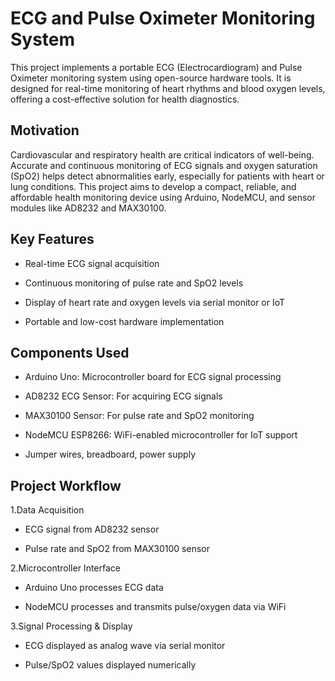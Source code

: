 # ECG and Pulse Oximeter Monitoring System

This project implements a portable ECG (Electrocardiogram) and Pulse Oximeter monitoring system using open-source hardware tools. It is designed for real-time monitoring of heart rhythms and blood oxygen levels, offering a cost-effective solution for health diagnostics.

## Motivation

Cardiovascular and respiratory health are critical indicators of well-being. Accurate and continuous monitoring of ECG signals and oxygen saturation (SpO2) helps detect abnormalities early, especially for patients with heart or lung conditions. This project aims to develop a compact, reliable, and affordable health monitoring device using Arduino, NodeMCU, and sensor modules like AD8232 and MAX30100.

## Key Features

- Real-time ECG signal acquisition

- Continuous monitoring of pulse rate and SpO2 levels

- Display of heart rate and oxygen levels via serial monitor or IoT

- Portable and low-cost hardware implementation

## Components Used

- Arduino Uno: Microcontroller board for ECG signal processing

- AD8232 ECG Sensor: For acquiring ECG signals

- MAX30100 Sensor: For pulse rate and SpO2 monitoring

- NodeMCU ESP8266: WiFi-enabled microcontroller for IoT support

- Jumper wires, breadboard, power supply

## Project Workflow

1.Data Acquisition

- ECG signal from AD8232 sensor

- Pulse rate and SpO2 from MAX30100 sensor

2.Microcontroller Interface

- Arduino Uno processes ECG data

- NodeMCU processes and transmits pulse/oxygen data via WiFi

3.Signal Processing & Display

- ECG displayed as analog wave via serial monitor

- Pulse/SpO2 values displayed numerically


